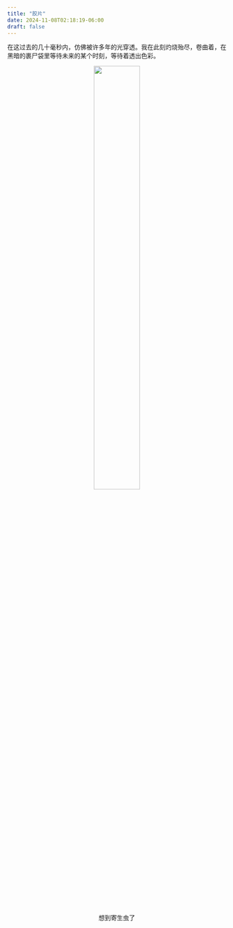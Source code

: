 ```yaml
---
title: "胶片"
date: 2024-11-08T02:18:19-06:00
draft: false
---
```


在这过去的几十毫秒内，仿佛被许多年的光穿透。我在此刻灼烧殆尽，卷曲着，在黑暗的裹尸袋里等待未来的某个时刻，等待着透出色彩。

<center>
  <figure>
    <img src="../myimages/披萨盒.jpg" style="width:50%;" />
    <figcaption> 想到寄生虫了 </figcaption>
  </figure>
</center>